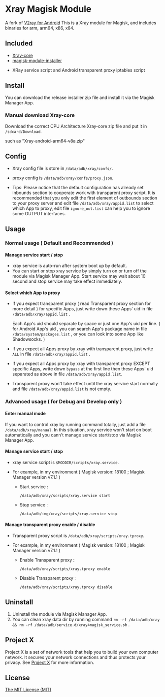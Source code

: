 # Xray Magisk Module
A fork of [V2ray for Android](https://github.com/Magisk-Modules-Repo/v2ray)
This is a Xray module for Magisk, and includes binaries for arm, arm64, x86, x64.



## Included

* [Xray-core](<https://github.com/XTLS/Xray-core>)
* [magisk-module-installer](https://github.com/topjohnwu/magisk-module-installer)

- XRay service script and Android transparent proxy iptables script



## Install

You can download the release installer zip file and install it via the Magisk Manager App.

### Manual download Xray-core
Download the correct CPU Architecture Xray-core zip file and put it in `/sdcard/Download`.

such as "Xray-android-arm64-v8a.zip"


## Config

- Xray config file is store in `/data/adb/xray/confs/`.
- proxy config is `/data/adb/xray/confs/proxy.json`.

- Tips: Please notice that the default configuration has already set inbounds section to cooperate work with transparent proxy script. It is recommended that you only edit the first element of outbounds section to your proxy server and edit file `/data/adb/xray/appid.list` to select which App to proxy, edit file `ignore_out.list` can help you to ignore some OUTPUT interfaces.



## Usage

### Normal usage ( Default and Recommended )

#### Manage service start / stop

- xray service is auto-run after system boot up by default.
- You can start or stop xray service by simply turn on or turn off the module via Magisk Manager App. Start service may wait about 10 second and stop service may take effect immediately.



#### Select which App to proxy

- If you expect transparent proxy ( read Transparent proxy section for more detail ) for specific Apps, just write down these Apps' uid in file `/data/adb/xray/appid.list` . 

  Each App's uid should separate by space or just one App's uid per line. ( for Android App's uid , you can search App's package name in file `/data/system/packages.list` , or you can look into some App like Shadowsocks. )

- If you expect all Apps proxy by xray with transparent proxy, just write `ALL` in file `/data/adb/xray/appid.list` .

- If you expect all Apps proxy by xray with transparent proxy EXCEPT specific Apps, write down `bypass` at the first line then these Apps' uid separated as above in file `/data/adb/xray/appid.list`. 

- Transparent proxy won't take effect until the xray service start normally and file `/data/adb/xray/appid.list` is not empty.


### Advanced usage ( for Debug and Develop only )

#### Enter manual mode

If you want to control xray by running command totally, just add a file `/data/adb/xray/manual`.  In this situation, xray service won't start on boot automatically and you cann't manage service start/stop via Magisk Manager App. 



#### Manage service start / stop

- xray service script is `$MODDIR/scripts/xray.service`.

- For example, in my environment ( Magisk version: 18100 ; Magisk Manager version v7.1.1 )

  - Start service : 

    `/data/adb/xray/scripts/xray.service start`

  - Stop service :

    `/data/adb/img/xray/scripts/xray.service stop`



#### Manage transparent proxy enable / disable

- Transparent proxy script is `/data/adb/xray/scripts/xray.tproxy`.

- For example, in my environment ( Magisk version: 18100 ; Magisk Manager version v7.1.1 )

  - Enable Transparent proxy : 

    `/data/adb/xray/scripts/xray.tproxy enable`

  - Disable Transparent proxy :

    `/data/adb/xray/scripts/xray.tproxy disable`


## Uninstall

1. Uninstall the module via Magisk Manager App.
2. You can clean xray data dir by running command `rm -rf /data/adb/xray && rm -rf /data/adb/service.d/xray4magisk_service.sh` .



## Project X

Project X is a set of network tools that help you to build your own computer network. It secures your network connections and thus protects your privacy. See [Project X](https://github.com/XTLS/xray-core) for more information.



## License

[The MIT License (MIT)](https://raw.githubusercontent.com/XTLS/xray-core/master/LICENSE)
